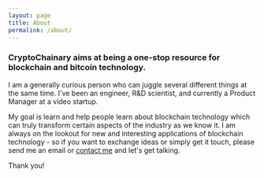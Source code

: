 ```yaml
---
layout: page
title: About
permalink: /about/
---
```


### CryptoChainary aims at being a one-stop resource for blockchain and bitcoin technology.

I am a generally curious person who can juggle several different things at the same time. I've been an engineer, R&D scientist, and currently a Product Manager at a video startup. 

My goal is learn and help people learn about blockchain technology which can truly transform certain aspects of the industry as we know it. I am always on the lookout for new and interesting applications of blockchain technology - so if you want to exchange ideas or simply get it touch, please send me an email or [contact me](https://cryptochainery.github.io/contact/) and let's get talking.

Thank you!
